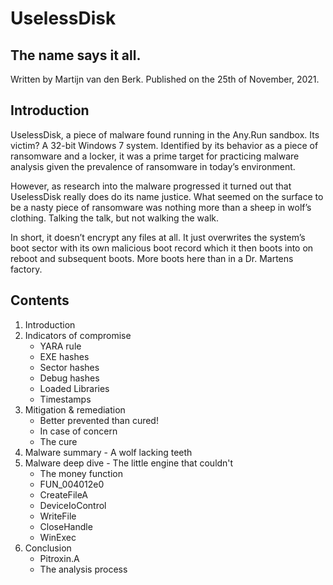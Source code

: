 # UselessDisk
## The name says it all.

Written by Martijn van den Berk.
Published on the 25th of November, 2021.

## Introduction
UselessDisk, a piece of malware found running in the Any.Run sandbox. Its victim? A 32-bit Windows 7 system. Identified by its behavior as a piece of ransomware and a locker, it was a prime target for practicing malware analysis given the prevalence of ransomware in today’s environment.

However, as research into the malware progressed it turned out that UselessDisk really does do its name justice. What seemed on the surface to be a nasty piece of ransomware was nothing more than a sheep in wolf’s clothing. Talking the talk, but not walking the walk.

In short, it doesn’t encrypt any files at all. It just overwrites the system’s boot sector with its own malicious boot record which it then boots into on reboot and subsequent boots. More boots here than in a Dr. Martens factory.

## Contents

1. Introduction
2. Indicators of compromise
    - YARA rule
    - EXE hashes
    - Sector hashes
    - Debug hashes
    - Loaded Libraries
    - Timestamps
3. Mitigation & remediation
    - Better prevented than cured!
    - In case of concern
    - The cure
4. Malware summary - A wolf lacking teeth
5. Malware deep dive - The little engine that couldn't
    - The money function
    - FUN_004012e0
    - CreateFileA
    - DeviceIoControl
    - WriteFile
    - CloseHandle
    - WinExec
6. Conclusion
    - Pitroxin.A
    - The analysis process